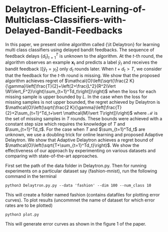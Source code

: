 # Delaytron-Efficient-Learning-of-Multiclass-Classifiers-with-Delayed-Bandit-Feedbacks
In this paper, we present online algorithm called {\it Delaytron} for learning multi class classifiers using delayed bandit feedbacks. The sequence of feedback delays $\{d_t\}_{t=1}^T$ is unknown to the algorithm. At the $t$-th round, the algorithm observes an example $\mathbf{x}_t$ and predicts a label $\tilde{y}_t$ and receives the bandit feedback $\mathbb{I}[\tilde{y}_t=y_t]$ only $d_t$ rounds later. When $t+d_t>T$, we consider that the feedback for the $t$-th round is missing. We show that the proposed algorithm achieves regret of $\mathcal{O}\left(\sqrt{\frac{2 K}{\gamma}\left[\frac{T}{2}+\left(2+\frac{L^2}{R^2\Vert \W\Vert_F^2}\right)\sum_{t=1}^Td_t\right]}\right)$ when the loss for each missing sample is upper bounded by $L$. In the case when the loss for missing samples is not upper bounded, the regret achieved by Delaytron is $\mathcal{O}\left(\sqrt{\frac{2 K}{\gamma}\left[\frac{T}{2}+2\sum_{t=1}^Td_t+\vert \mathcal{M}\vert T\right]}\right)$ where $\mathcal{M}$ is the set of missing samples in $T$ rounds. These bounds were achieved with a constant step size which requires the knowledge of $T$ and $\sum_{t=1}^Td_t$. For the case when $T$ and $\sum_{t=1}^Td_t$ are unknown, we use a doubling trick for online learning and proposed Adaptive Delaytron. We show that Adaptive Delaytron achieves a regret bound of $\mathcal{O}\left(\sqrt{T+\sum_{t=1}^Td_t}\right)$. We show the effectiveness of our approach by experimenting on various datasets and comparing with state-of-the-art approaches.


First set the path of the data folder in Delaytron.py. Then for running experiments on a particular dataset say (fashion-mnist), run the following command in the terminal
```
python3 Delaytron.py.py --data 'fashion' --dim 100 --num_class 10
```
This will create a folder named fashion (contains datafiles for plotting error curves). To plot results (uncommnet the name of dataset for which error rates are to be plotted)
```
python3 plot.py
```
This will generate error curves as shown in the figure 1 of the paper.

